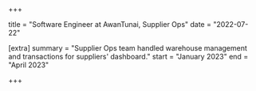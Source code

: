 +++

title = "Software Engineer at AwanTunai, Supplier Ops"
date = "2022-07-22"

[extra]
summary = "Supplier Ops team handled warehouse management and transactions for suppliers' dashboard."
start = "January 2023"
end = "April 2023"

+++
